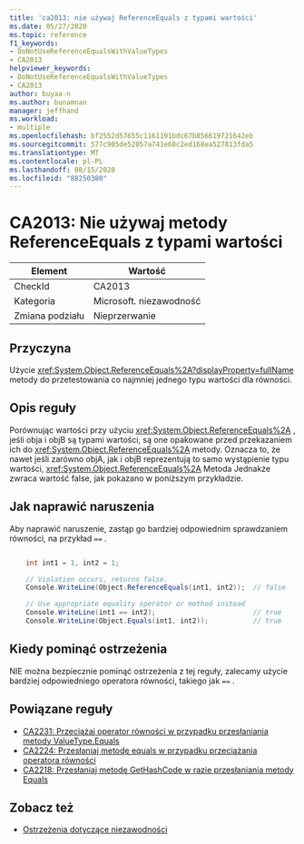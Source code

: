 ```yaml
---
title: 'ca2013: nie używaj ReferenceEquals z typami wartości'
ms.date: 05/27/2020
ms.topic: reference
f1_keywords:
- DoNotUseReferenceEqualsWithValueTypes
- CA2013
helpviewer_keywords:
- DoNotUseReferenceEqualsWithValueTypes
- CA2013
author: buyaa-n
ms.author: bunamnan
manager: jeffhand
ms.workload:
- multiple
ms.openlocfilehash: bf2552d57655c1161191bdc67b856619721642eb
ms.sourcegitcommit: 577c905de52057a741e68c2ed168ea527813fda5
ms.translationtype: MT
ms.contentlocale: pl-PL
ms.lasthandoff: 08/15/2020
ms.locfileid: "88250380"
---
```

# <a name="ca2013-do-not-use-referenceequals-with-value-types"></a>CA2013: Nie używaj metody ReferenceEquals z typami wartości

|Element|Wartość|
|-|-|
|CheckId|CA2013|
|Kategoria|Microsoft. niezawodność|
|Zmiana podziału|Nieprzerwanie|

## <a name="cause"></a>Przyczyna

Użycie <xref:System.Object.ReferenceEquals%2A?displayProperty=fullName> metody do przetestowania co najmniej jednego typu wartości dla równości.

## <a name="rule-description"></a>Opis reguły

Porównując wartości przy użyciu <xref:System.Object.ReferenceEquals%2A> , jeśli obja i objB są typami wartości, są one opakowane przed przekazaniem ich do <xref:System.Object.ReferenceEquals%2A> metody. Oznacza to, że nawet jeśli zarówno objA, jak i objB reprezentują to samo wystąpienie typu wartości, <xref:System.Object.ReferenceEquals%2A> Metoda Jednakże zwraca wartość false, jak pokazano w poniższym przykładzie.

## <a name="how-to-fix-violations"></a>Jak naprawić naruszenia

Aby naprawić naruszenie, zastąp go bardziej odpowiednim sprawdzaniem równości, na przykład `==` .

```csharp

    int int1 = 1, int2 = 1;

    // Violation occurs, returns false.
    Console.WriteLine(Object.ReferenceEquals(int1, int2));  // false

    // Use appropriate equality operator or method instead
    Console.WriteLine(int1 == int2);                        // true
    Console.WriteLine(Object.Equals(int1, int2));           // true
```

## <a name="when-to-suppress-warnings"></a>Kiedy pominąć ostrzeżenia

NIE można bezpiecznie pominąć ostrzeżenia z tej reguły, zalecamy użycie bardziej odpowiedniego operatora równości, takiego jak `==` .

## <a name="related-rules"></a>Powiązane reguły

- [CA2231: Przeciążaj operator równości w przypadku przesłaniania metody ValueType.Equals](CA2231.md)
- [CA2224: Przesłaniaj metodę equals w przypadku przeciążania operatora równości](../code-quality/ca2224.md)
- [CA2218: Przesłaniaj metodę GetHashCode w razie przesłaniania metody Equals](../code-quality/ca2218.md)

## <a name="see-also"></a>Zobacz też

- [Ostrzeżenia dotyczące niezawodności](../code-quality/reliability-warnings.md)
